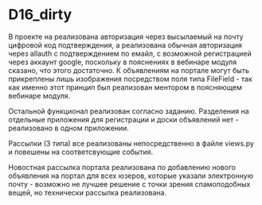 # D16_dirty

В проекте на реализована авторизация через высылаемый на почту цифровой код подтверждения, а реализована обычная авторизация через allauth с подтверждением по емайл, с возможной регистрацией через аккаунт google, поскольку в пояснениях в вебинаре модуля сказано, что этого достаточно. К объявлениям на портале могут быть прикреплены лишь изображения посредством поля типа FileField - так как именно этот принцип был реализован ментором в поясняющем вебинаре модуля.

Остальной функционал реализован согласно заданию. 
Разделения на отдельные приложения для регистрации и доски объявлений нет - реализовано в одном приложении.

Рассылки (3 типа) все реализованы непосредственно в файле views.py и повешены на соответсвующие события.

Новостная рассылка портала реализована по добавлению нового объявления на портал для всех юзеров, которые указали электронную почту - возможно не лучшее решение с точки зрения спамоподобных вещей, но технически рассылка реализована.
